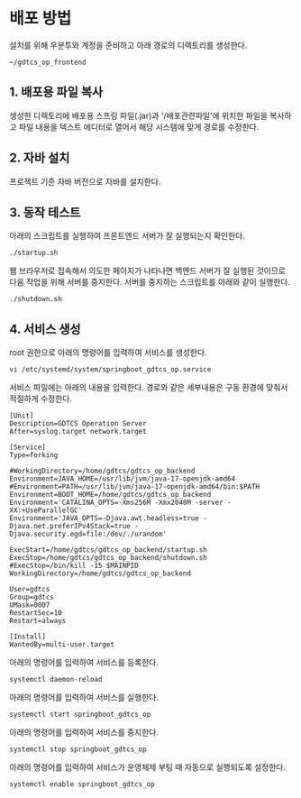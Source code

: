 # 배포 방법
설치를 위해 우분투와 계정을 준비하고 아래 경로의 디렉토리를 생성한다.
```
~/gdtcs_op_frontend
``` 
## 1. 배포용 파일 복사
생성한 디렉토리에 배포용 스프링 파일(.jar)과 '/배포관련파일'에 위치한 파일을 복사하고 파일 내용을 텍스트 에디터로 열어서 해당 시스템에 맞게 경로를 수정한다.
## 2. 자바 설치
프로젝트 기준 자바 버전으로 자바를 설치한다.
## 3. 동작 테스트
아래의 스크립트를 실행하여 프론트엔드 서버가 잘 실행되는지 확인한다.
```
./startup.sh
```
웹 브라우저로 접속해서 의도한 페이지가 나타나면 백엔드 서버가 잘 실행된 것이므로 다음 작업을 위해 서버를 중지한다. 서버를 중지하는 스크립트를 아래와 같이 실행한다.
```
./shutdown.sh
```
## 4. 서비스 생성
root 권한으로 아래의 명령어를 입력하여 서비스를 생성한다.

```
vi /etc/systemd/system/springboot_gdtcs_op.service
```

서비스 파일에는 아래의 내용을 입력한다. 경로와 같은 세부내용은 구동 환경에 맞춰서 적절하게 수정한다.

```
[Unit]
Description=GDTCS Operation Server
After=syslog.target network.target

[Service]
Type=forking

#WorkingDirectory=/home/gdtcs/gdtcs_op_backend
Environment=JAVA_HOME=/usr/lib/jvm/java-17-openjdk-amd64
#Environment=PATH=/usr/lib/jvm/java-17-openjdk-amd64/bin:$PATH
Environment=BOOT_HOME=/home/gdtcs/gdtcs_op_backend
Environment='CATALINA_OPTS=-Xms256M -Xmx2048M -server -XX:+UseParallelGC'
Environment='JAVA_OPTS=-Djava.awt.headless=true -Djava.net.preferIPv4Stack=true -Djava.security.egd=file:/dev/./urandom'

ExecStart=/home/gdtcs/gdtcs_op_backend/startup.sh
ExecStop=/home/gdtcs/gdtcs_op_backend/shutdown.sh
#ExecStop=/bin/kill -15 $MAINPID
WorkingDirectory=/home/gdtcs/gdtcs_op_backend

User=gdtcs
Group=gdtcs
UMask=0007
RestartSec=10
Restart=always

[Install]
WantedBy=multi-user.target
```

아래의 명령어를 입력하여 서비스를 등록한다.

```
systemctl daemon-reload
```

아래의 명령어를 입력하여 서비스를 실행한다.

```
systemctl start springboot_gdtcs_op
```

아래의 명령어를 입력하여 서비스를 중지한다.

```
systemctl stop springboot_gdtcs_op
```

아래의 명령어를 입력하여 서비스가 운영체제 부팅 때 자동으로 실행되도록 설정한다.

```
systemctl enable springboot_gdtcs_op
```